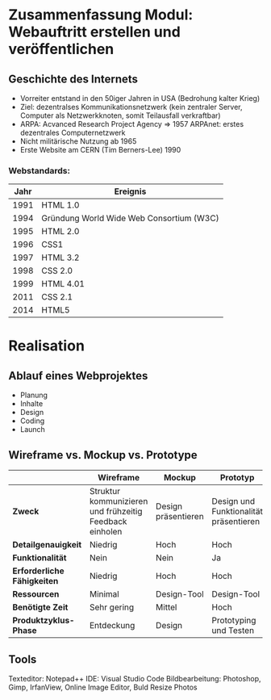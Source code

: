 # Zusammenfassung Modul: Webauftritt erstellen und veröffentlichen

## Geschichte des Internets

- Vorreiter entstand in den 50iger Jahren in USA (Bedrohung kalter Krieg)
- Ziel: dezentralses Kommunikationsnetzwerk (kein zentraler Server, Computer als Netzwerkknoten, somit Teilausfall verkraftbar)
- ARPA: Acvanced Research Project Agency => 1957 ARPAnet: erstes dezentrales Computernetzwerk
- Nicht militärische Nutzung ab 1965
- Erste Website am CERN (Tim Berners-Lee) 1990

### Webstandards:

| Jahr | Ereignis |
| ----------- | ----------- |
| 1991 | HTML 1.0 |
| 1994 | Gründung World Wide Web Consortium (W3C) |
| 1995 | HTML 2.0 |
| 1996 | CSS1 |
| 1997 | HTML 3.2 |
| 1998 | CSS 2.0 |
| 1999 | HTML 4.01 |
| 2011 | CSS 2.1|
| 2014 | HTML5 |


# Realisation

## Ablauf eines Webprojektes

- Planung
- Inhalte
- Design
- Coding
- Launch

## Wireframe vs. Mockup vs. Prototype

|                         | Wireframe                                        | Mockup                                 | Prototyp                               |
|-------------------------|--------------------------------------------------|----------------------------------------|----------------------------------------|
| **Zweck**               | Struktur kommunizieren und frühzeitig Feedback einholen | Design präsentieren                   | Design und Funktionalität präsentieren |
| **Detailgenauigkeit**   | Niedrig                                          | Hoch                                   | Hoch                                   |
| **Funktionalität**      | Nein                                             | Nein                                   | Ja                                     |
| **Erforderliche Fähigkeiten** | Niedrig                                     | Hoch                                   | Hoch                                   |
| **Ressourcen**          | Minimal                                          | Design-Tool                            | Design-Tool                            |
| **Benötigte Zeit**      | Sehr gering                                      | Mittel                                 | Hoch                                   |
| **Produktzyklus-Phase** | Entdeckung                                       | Design                                 | Prototyping und Testen                 |

## Tools

Texteditor: Notepad++
IDE: Visual Studio Code
Bildbearbeitung: Photoshop, Gimp, IrfanView, Online Image Editor, Buld Resize Photos








